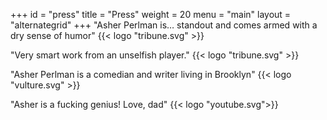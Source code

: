+++
id = "press"
title = "Press"
weight = 20
menu = "main"
layout = "alternategrid"
+++
"Asher Perlman is… standout and comes armed with a dry sense of humor" {{<  logo "tribune.svg" >}}

"Very smart work from an unselfish player." {{<  logo "tribune.svg" >}}

"Asher Perlman is a comedian and writer living in Brooklyn" {{<  logo "vulture.svg" >}}

"Asher is a fucking genius! Love, dad" {{< logo "youtube.svg">}}